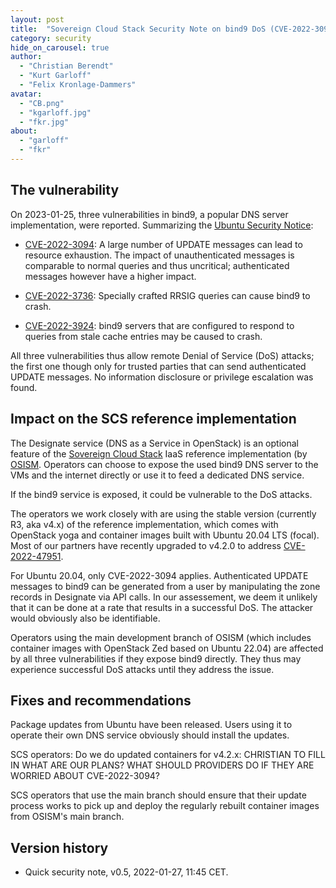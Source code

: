```yaml
---
layout: post
title:  "Sovereign Cloud Stack Security Note on bind9 DoS (CVE-2022-3094, -3736, -3924)"
category: security
hide_on_carousel: true
author:
  - "Christian Berendt"
  - "Kurt Garloff"
  - "Felix Kronlage-Dammers"
avatar:
  - "CB.png"
  - "kgarloff.jpg"
  - "fkr.jpg"
about:
  - "garloff"
  - "fkr"
---
```


## The vulnerability

On 2023-01-25, three vulnerabilities in bind9, a popular DNS server implementation,
were reported. Summarizing the [Ubuntu Security Notice](https://ubuntu.com/security/notices/USN-5827-1):

* [CVE-2022-3094](https://ubuntu.com/security/CVE-2022-3094):
  A large number of UPDATE messages can lead to resource exhaustion.
  The impact of unauthenticated messages is comparable to normal queries
  and thus uncritical; authenticated messages however have a higher
  impact.

* [CVE-2022-3736](https://ubuntu.com/security/CVE-2022-3736):
  Specially crafted RRSIG queries can cause bind9 to crash.

* [CVE-2022-3924](https://ubuntu.com/security/CVE-2022-3924):
  bind9 servers that are configured to respond to queries from stale
  cache entries may be caused to crash.

All three vulnerabilities thus allow remote Denial of Service (DoS)
attacks; the first one though only for trusted parties that can send
authenticated UPDATE messages. No information disclosure or privilege
escalation was found.

## Impact on the SCS reference implementation

The Designate service (DNS as a Service in OpenStack) is an optional feature of
the [Sovereign Cloud Stack](https://scs.community/) IaaS reference
implementation (by [OSISM](https://osism.tech/). Operators can choose to
expose the used bind9 DNS server to the VMs and the internet directly or
use it to feed a dedicated DNS service.

If the bind9 service is exposed, it could be vulnerable to the DoS attacks. 

The operators we work closely with are using the stable version (currently
R3, aka v4.x) of the reference implementation, which comes with OpenStack
yoga and container images built with Ubuntu 20.04 LTS (focal). Most
of our partners have recently upgraded to v4.2.0 to address
[CVE-2022-47951](https://scs.community/security/2023/01/24/cve-2022-47951/).

For Ubuntu 20.04, only CVE-2022-3094 applies. Authenticated UPDATE messages
to bind9 can be generated from a user by manipulating the zone records
in Designate via API calls. In our assessement, we deem it unlikely that
it can be done at a rate that results in a successful DoS. The attacker
would obviously also be identifiable.

Operators using the main development branch of OSISM (which includes
container images with OpenStack Zed based on Ubuntu 22.04) are affected
by all three vulnerabilities if they expose bind9 directly. They
thus may experience successful DoS attacks until they address the issue.

## Fixes and recommendations

Package updates from Ubuntu have been released.
Users using it to operate their own DNS service obviously should install
the updates.

SCS operators: Do we do updated containers for v4.2.x: CHRISTIAN TO FILL IN WHAT ARE OUR PLANS?
WHAT SHOULD PROVIDERS DO IF THEY ARE WORRIED ABOUT CVE-2022-3094?

SCS operators that use the main branch should ensure that their update
process works to pick up and deploy the regularly rebuilt container
images from OSISM's main branch.

## Version history

* Quick security note, v0.5, 2022-01-27, 11:45 CET.
